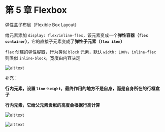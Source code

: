 # 第 5 章 Flexbox

弹性盒子布局（Flexible Box Layout）

给元素添加 `display: flex/inline-flex`，该元素变成一个**弹性容器（`flex container`）**，它的直接子元素变成了**弹性子元素（`flex item`）**

`flex` 创建的弹性容器，行为类似 `block` 元素，默认 `width: 100%`，`inline-flex` 则类似 `inline-block`，宽度由内容决定

![alt text](https://github.com/yaoshaohua/markdowndocs/blob/main/assets/css/5-1-1.png?raw=true)

补充：

**行内元素，设置 `line-height`，最终作用的地方不是自身，而是自身所在的行框盒子**

**行内元素，它给父元素贡献的高度会根据行高计算**

![alt text](https://github.com/yaoshaohua/markdowndocs/blob/main/assets/css/5-1-2.png?raw=true)

![alt text](https://github.com/yaoshaohua/markdowndocs/blob/main/assets/css/5-1-3.png?raw=true)